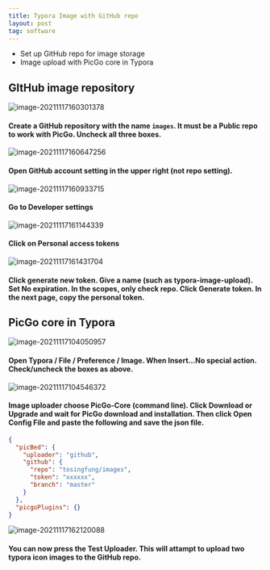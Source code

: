 ```yaml
---
title: Typora Image with GitHub repo
layout: post
tag: software
---
```


- Set up GitHub repo for image storage
- Image upload with PicGo core in Typora

## GItHub image repository

![image-20211117160301378](https://raw.githubusercontent.com/tosingfung/images/master/image-20211117160301378.png)

#### Create a GitHub repository with the name `images`. It must be a Public repo to work with PicGo. Uncheck all three boxes.

![image-20211117160647256](https://raw.githubusercontent.com/tosingfung/images/master/image-20211117160647256.png)

#### Open GitHub account setting in the upper right (not repo setting).

![image-20211117160933715](https://raw.githubusercontent.com/tosingfung/images/master/image-20211117160933715.png)

#### Go to Developer settings

![image-20211117161144339](https://raw.githubusercontent.com/tosingfung/images/master/image-20211117161144339.png)

#### Click on Personal access tokens

![image-20211117161431704](https://raw.githubusercontent.com/tosingfung/images/master/image-20211117161431704.png)

#### Click generate new token. Give a name (such as typora-image-upload). Set No expiration. In the scopes, only check repo. Click Generate token. In the next page, copy the personal token.

## PicGo core in Typora

![image-20211117104050957](https://raw.githubusercontent.com/tosingfung/images/master/image-20211117104050957.png)

#### Open Typora / File / Preference / Image. When Insert...No special action. Check/uncheck the boxes as above.

![image-20211117104546372](https://raw.githubusercontent.com/tosingfung/images/master/image-20211117104546372.png)

#### Image uploader choose PicGo-Core (command line). Click Download or Upgrade and wait for PicGo download and installation. Then click Open Config File and paste the following and save the json file.

```json
{
  "picBed": {
    "uploader": "github",
    "github": {
      "repo": "tosingfung/images",
      "token": "xxxxxx",
      "branch": "master"
    }
  },
  "picgoPlugins": {}
}
```

![image-20211117162120088](https://raw.githubusercontent.com/tosingfung/images/master/image-20211117162120088.png)

#### You can now press the Test Uploader. This will attampt to upload two typora icon images to the GitHub repo.
